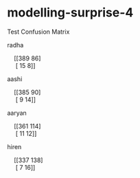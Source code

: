 # modelling-surprise-4

Test Confusion Matrix

radha

&nbsp;&nbsp;&nbsp;&nbsp;[[389   86] <br />
 &nbsp;&nbsp;&nbsp;&nbsp; [ 15   8]]

aashi

&nbsp;&nbsp;&nbsp;&nbsp;[[385   90] <br />
&nbsp;&nbsp;&nbsp;&nbsp; [  9   14]]

aaryan

&nbsp;&nbsp;&nbsp;&nbsp;[[361   114] <br />
&nbsp;&nbsp;&nbsp;&nbsp; [ 11    12]]

hiren

&nbsp;&nbsp;&nbsp;&nbsp;[[337   138] <br />
&nbsp;&nbsp;&nbsp;&nbsp; [  7    16]]
